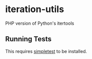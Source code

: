 iteration-utils
===============

PHP version of Python's itertools

Running Tests
-------------

This requires [simpletest](http://simpletest.org/) to be installed.
